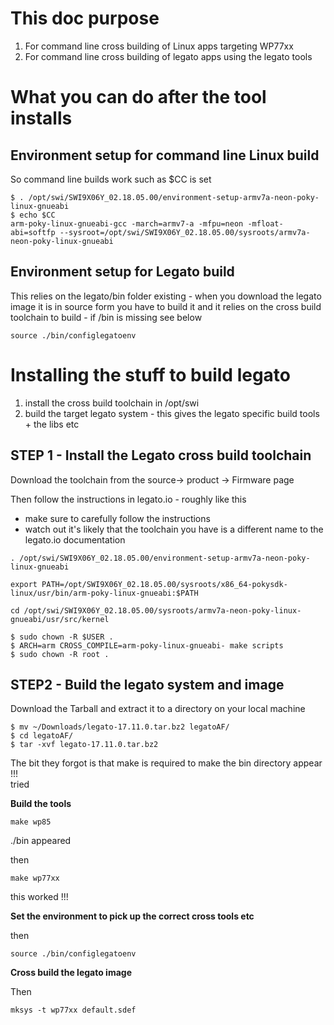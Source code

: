 # This doc purpose
1. For command line cross building of Linux apps targeting WP77xx
1. For command line cross building of legato apps using the legato tools

# What you can do after the tool installs

## Environment setup for command line Linux build
So command line builds work such as $CC is set

```
$ . /opt/swi/SWI9X06Y_02.18.05.00/environment-setup-armv7a-neon-poky-linux-gnueabi
$ echo $CC
arm-poky-linux-gnueabi-gcc -march=armv7-a -mfpu=neon -mfloat-abi=softfp --sysroot=/opt/swi/SWI9X06Y_02.18.05.00/sysroots/armv7a-neon-poky-linux-gnueabi
```

## Environment setup for Legato build
This relies on the legato/bin folder existing - when you download the legato image it is in source form you have to build it and it relies on the cross build toolchain to build - if /bin is missing see below 

```
source ./bin/configlegatoenv
```

# Installing the stuff to build legato
1. install the cross build toolchain in /opt/swi
2. build the target legato system - this gives the legato specific build tools + the libs etc 

## STEP 1 - Install the Legato cross build toolchain

Download the toolchain from the source->  product -> Firmware page

Then follow the instructions in legato.io - roughly like this 
* make sure to carefully follow the instructions
* watch out it's likely that the toolchain you have is a different name to the legato.io documentation

```
. /opt/swi/SWI9X06Y_02.18.05.00/environment-setup-armv7a-neon-poky-linux-gnueabi

export PATH=/opt/SWI9X06Y_02.18.05.00/sysroots/x86_64-pokysdk-linux/usr/bin/arm-poky-linux-gnueabi:$PATH

cd /opt/swi/SWI9X06Y_02.18.05.00/sysroots/armv7a-neon-poky-linux-gnueabi/usr/src/kernel
```


```
$ sudo chown -R $USER .
$ ARCH=arm CROSS_COMPILE=arm-poky-linux-gnueabi- make scripts
$ sudo chown -R root .
```


## STEP2 - Build the legato system and image
Download the Tarball and extract it to a directory on your local machine
```
$ mv ~/Downloads/legato-17.11.0.tar.bz2 legatoAF/
$ cd legatoAF/
$ tar -xvf legato-17.11.0.tar.bz2
```
The bit they forgot is that make is required to make the bin directory appear !!!  
tried 

**Build the tools**  
```
make wp85
```
./bin appeared

then
```
make wp77xx
```
this worked   !!!

**Set the environment to pick up the correct cross tools etc** 

then
```
source ./bin/configlegatoenv
```
**Cross build the legato image**  
   
Then
```
mksys -t wp77xx default.sdef
```
